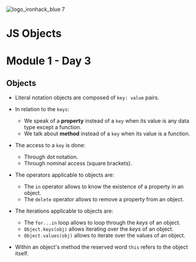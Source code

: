 ![logo_ironhack_blue 7](https://user-images.githubusercontent.com/23629340/40541063-a07a0a8a-601a-11e8-91b5-2f13e4e6b441.png)

# JS Objects
# Module 1 - Day 3

## Objects

- Literal notation objects are composed of `key: value` pairs.

- In relation to the `keys`:
  - We speak of a **property** instead of a `key` when its value is any data type except a function.
  - We talk about **method** instead of a `key` when its value is a function.
  
- The access to a `key` is done:
  - Through dot notation.
  - Through nominal access (square brackets).
  
- The operators applicable to objects are:
  - The `in` operator allows to know the existence of a property in an object.
  - The `delete` operator allows to remove a property from an object.
  
- The iterations applicable to objects are:
  - The `for...in` loop allows to loop through the _keys_ of an object.
  - `Object.keys(obj)` allows iterating over the _keys_ of an object.
  - `Object.values(obj)` allows to iterate over the values of an object.
  
 - Within an object's method the reserved word `this` refers to the object itself.
